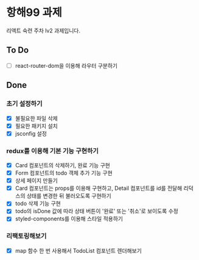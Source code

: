 # 항해99 과제

리액트 숙련 주차 lv2 과제입니다.

## To Do

- [ ] react-router-dom을 이용해 라우터 구분하기

## Done

### 초기 설정하기

- [x] 불필요한 파일 삭제
- [x] 필요한 패키지 설치
- [x] jsconfig 설정

### redux를 이용해 기본 기능 구현하기

- [x] Card 컴포넌트의 삭제하기, 완료 기능 구현
- [x] Form 컴포넌트의 todo 객체 추가 기능 구현
- [x] 상세 페이지 만들기
- [x] Card 컴포넌트는 props를 이용해 구현하고, Detail 컴포넌트를 id를 전달해 리덕스의 상태를 변경한 뒤 불러오도록 구현하기
- [x] todo 삭제 기능 구현
- [x] todo의 isDone 값에 따라 상태 버튼이 '완료' 또는 '취소'로 보이도록 수정
- [x] styled-components를 이용해 스타일 적용하기

### 리팩토링해보기

- [x] map 함수 한 번 사용해서 TodoList 컴포넌트 렌더해보기
